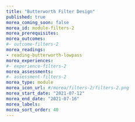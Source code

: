 ```yaml
---
title: "Butterworth Filter Design"
published: true 
morea_coming_soon: false
morea_id: module-filters-2
morea_prerequisites:
morea_outcomes:
#- outcome-filters-2
morea_readings:
- reading-butterworth-lowpass
morea_experiences:
#- experience-filters-2
morea_assessments:
#- assessment-filters-2
morea_type: module
morea_icon_url: #/morea/filters-2/filters-2.png
morea_start_date: "2021-07-12"
morea_end_date: "2021-07-16"
morea_labels:
morea_sort_order: 40
---
```

